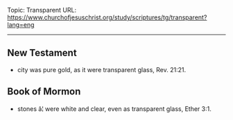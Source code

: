 Topic: Transparent
URL: https://www.churchofjesuschrist.org/study/scriptures/tg/transparent?lang=eng

---

## New Testament

- city was pure gold, as it were transparent glass, Rev. 21:21.

## Book of Mormon

- stones â¦ were white and clear, even as transparent glass, Ether 3:1.

